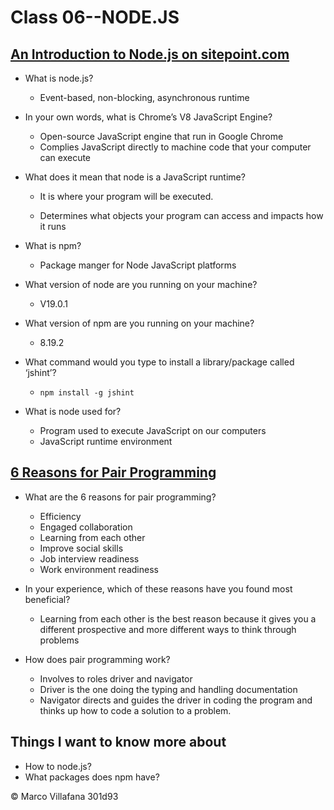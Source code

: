 # Class 06--NODE.JS 

## [An Introduction to Node.js on sitepoint.com](https://www.sitepoint.com/an-introduction-to-node-js)
+ What is node.js? 
  + Event-based, non-blocking, asynchronous runtime  

+ In your own words, what is Chrome’s V8 JavaScript Engine? 
  + Open-source JavaScript engine that run in Google Chrome 
  + Complies JavaScript directly to machine code that your computer can execute 

+ What does it mean that node is a JavaScript runtime? 
  + It is where your program will be executed.  

  + Determines what objects your program can access and impacts how it runs 

+ What is npm? 
  + Package manger for Node JavaScript platforms 

+ What version of node are you running on your machine? 
  + V19.0.1 

+ What version of npm are you running on your machine? 
  + 8.19.2 

+ What command would you type to install a library/package called ‘jshint’? 
  + `npm install -g jshint` 

+ What is node used for? 
  + Program used to execute JavaScript on our computers 
  + JavaScript runtime environment 

## [6 Reasons for Pair Programming](https://www.codefellows.org/blog/6-reasons-for-pair-programming/)

+ What are the 6 reasons for pair programming? 
  + Efficiency 
  + Engaged collaboration 
  + Learning from each other 
  + Improve social skills 
  + Job interview readiness 
  + Work environment readiness 

+ In your experience, which of these reasons have you found most beneficial? 
  + Learning from each other is the best reason because it gives you a different prospective and more different ways to think through problems 

+ How does pair programming work? 
  + Involves to roles driver and navigator 
  + Driver is the one doing the typing and handling documentation  
  + Navigator directs and guides the driver in coding the program and thinks up how to code a solution to a problem. 
  
## Things I want to know more about

+ How to node.js?
+ What packages does npm have?

© Marco Villafana 301d93